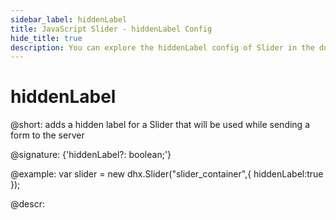 ```yaml
---
sidebar_label: hiddenLabel
title: JavaScript Slider - hiddenLabel Config 
hide_title: true
description: You can explore the hiddenLabel config of Slider in the documentation of the DHTMLX JavaScript UI library. Browse developer guides and API reference, try out code examples and live demos, and download a free 30-day evaluation version of DHTMLX Suite 7.
---
```

 
# hiddenLabel

@short: adds a hidden label for a Slider that will be used while sending a form to the server

@signature: {'hiddenLabel?: boolean;'}

@example:
var slider = new dhx.Slider("slider_container",{
    hiddenLabel:true
});

@descr:

[comment]: # (@related: slider/initializing_slider.md#configuration-properties)

